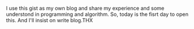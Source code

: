 I use this gist as my own blog and share my experience and some understond in programming and algorithm.
So, today is the fisrt day to open this. And I'll insist on write blog.THX
